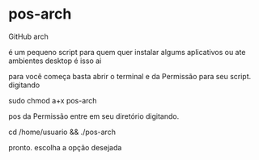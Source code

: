 # pos-arch
GitHub arch

é um pequeno script para quem quer instalar algums aplicativos  ou ate  ambientes desktop 
é isso ai  

para você começa basta   abrir o terminal e da  Permissão 
para seu script. digitando 

sudo chmod a+x pos-arch

pos da Permissão  entre em seu diretório digitando.

cd /home/usuario && ./pos-arch

pronto.
escolha a opção desejada



